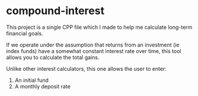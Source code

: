 # compound-interest

This project is a single CPP file which I made to help me calculate long-term financial goals.

If we operate under the assumption that returns from an investment (ie index funds) have a somewhat constant interest rate over time, this tool allows you to calculate the total gains.

Unlike other interest calculators, this one allows the user to enter:
   1. An initial fund
   2. A monthly deposit rate
